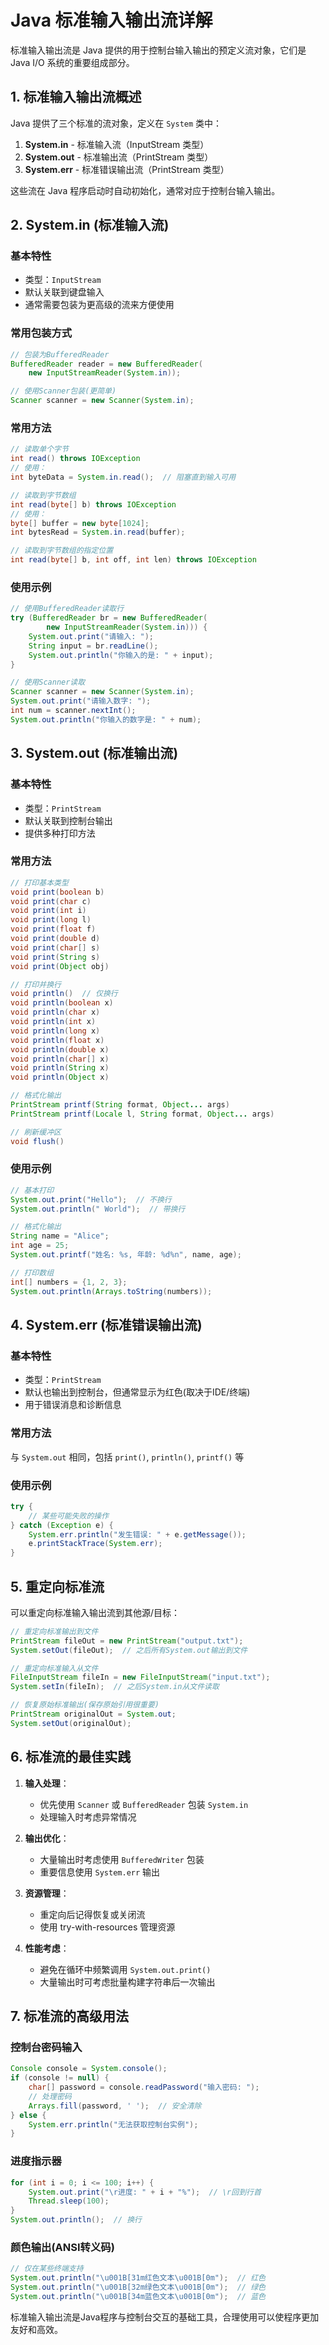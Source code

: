 # Java 标准输入输出流详解

标准输入输出流是 Java 提供的用于控制台输入输出的预定义流对象，它们是 Java I/O 系统的重要组成部分。

## 1. 标准输入输出流概述

Java 提供了三个标准的流对象，定义在 `System` 类中：

1. **System.in** - 标准输入流（InputStream 类型）
2. **System.out** - 标准输出流（PrintStream 类型）
3. **System.err** - 标准错误输出流（PrintStream 类型）

这些流在 Java 程序启动时自动初始化，通常对应于控制台输入输出。

## 2. System.in (标准输入流)

### 基本特性

- 类型：`InputStream`
- 默认关联到键盘输入
- 通常需要包装为更高级的流来方便使用

### 常用包装方式

```java
// 包装为BufferedReader
BufferedReader reader = new BufferedReader(
    new InputStreamReader(System.in));

// 使用Scanner包装(更简单)
Scanner scanner = new Scanner(System.in);
```

### 常用方法

```java
// 读取单个字节
int read() throws IOException
// 使用：
int byteData = System.in.read();  // 阻塞直到输入可用

// 读取到字节数组
int read(byte[] b) throws IOException
// 使用：
byte[] buffer = new byte[1024];
int bytesRead = System.in.read(buffer);

// 读取到字节数组的指定位置
int read(byte[] b, int off, int len) throws IOException
```

### 使用示例

```java
// 使用BufferedReader读取行
try (BufferedReader br = new BufferedReader(
        new InputStreamReader(System.in))) {
    System.out.print("请输入: ");
    String input = br.readLine();
    System.out.println("你输入的是: " + input);
}

// 使用Scanner读取
Scanner scanner = new Scanner(System.in);
System.out.print("请输入数字: ");
int num = scanner.nextInt();
System.out.println("你输入的数字是: " + num);
```

## 3. System.out (标准输出流)

### 基本特性

- 类型：`PrintStream`
- 默认关联到控制台输出
- 提供多种打印方法

### 常用方法

```java
// 打印基本类型
void print(boolean b)
void print(char c)
void print(int i)
void print(long l)
void print(float f)
void print(double d)
void print(char[] s)
void print(String s)
void print(Object obj)

// 打印并换行
void println()  // 仅换行
void println(boolean x)
void println(char x)
void println(int x)
void println(long x)
void println(float x)
void println(double x)
void println(char[] x)
void println(String x)
void println(Object x)

// 格式化输出
PrintStream printf(String format, Object... args)
PrintStream printf(Locale l, String format, Object... args)

// 刷新缓冲区
void flush()
```

### 使用示例

```java
// 基本打印
System.out.print("Hello");  // 不换行
System.out.println(" World");  // 带换行

// 格式化输出
String name = "Alice";
int age = 25;
System.out.printf("姓名: %s, 年龄: %d%n", name, age);

// 打印数组
int[] numbers = {1, 2, 3};
System.out.println(Arrays.toString(numbers));
```

## 4. System.err (标准错误输出流)

### 基本特性

- 类型：`PrintStream`
- 默认也输出到控制台，但通常显示为红色(取决于IDE/终端)
- 用于错误消息和诊断信息

### 常用方法

与 `System.out` 相同，包括 `print()`, `println()`, `printf()` 等

### 使用示例

```java
try {
    // 某些可能失败的操作
} catch (Exception e) {
    System.err.println("发生错误: " + e.getMessage());
    e.printStackTrace(System.err);
}
```

## 5. 重定向标准流

可以重定向标准输入输出流到其他源/目标：

```java
// 重定向标准输出到文件
PrintStream fileOut = new PrintStream("output.txt");
System.setOut(fileOut);  // 之后所有System.out输出到文件

// 重定向标准输入从文件
FileInputStream fileIn = new FileInputStream("input.txt");
System.setIn(fileIn);  // 之后System.in从文件读取

// 恢复原始标准输出(保存原始引用很重要)
PrintStream originalOut = System.out;
System.setOut(originalOut);
```

## 6. 标准流的最佳实践

1. **输入处理**：
   - 优先使用 `Scanner` 或 `BufferedReader` 包装 `System.in`
   - 处理输入时考虑异常情况

2. **输出优化**：
   - 大量输出时考虑使用 `BufferedWriter` 包装
   - 重要信息使用 `System.err` 输出

3. **资源管理**：
   - 重定向后记得恢复或关闭流
   - 使用 try-with-resources 管理资源

4. **性能考虑**：
   - 避免在循环中频繁调用 `System.out.print()`
   - 大量输出时可考虑批量构建字符串后一次输出

## 7. 标准流的高级用法

### 控制台密码输入

```java
Console console = System.console();
if (console != null) {
    char[] password = console.readPassword("输入密码: ");
    // 处理密码
    Arrays.fill(password, ' ');  // 安全清除
} else {
    System.err.println("无法获取控制台实例");
}
```

### 进度指示器

```java
for (int i = 0; i <= 100; i++) {
    System.out.print("\r进度: " + i + "%");  // \r回到行首
    Thread.sleep(100);
}
System.out.println();  // 换行
```

### 颜色输出(ANSI转义码)

```java
// 仅在某些终端支持
System.out.println("\u001B[31m红色文本\u001B[0m");  // 红色
System.out.println("\u001B[32m绿色文本\u001B[0m");  // 绿色
System.out.println("\u001B[34m蓝色文本\u001B[0m");  // 蓝色
```

标准输入输出流是Java程序与控制台交互的基础工具，合理使用可以使程序更加友好和高效。